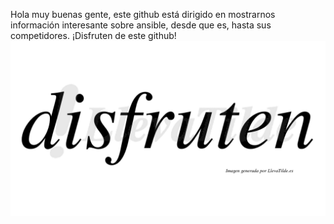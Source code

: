 Hola muy buenas gente, este github está dirigido en mostrarnos información interesante sobre ansible, desde que es, hasta sus competidores.
¡Disfruten de este github!
![disfruten](/img/disfruten.png)
